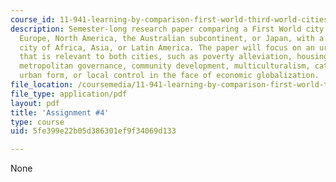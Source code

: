 ```yaml
---
course_id: 11-941-learning-by-comparison-first-world-third-world-cities-fall-2008
description: Semester-long research paper comparing a First World city from western
  Europe, North America, the Australian subcontinent, or Japan, with a Third World
  city of Africa, Asia, or Latin America. The paper will focus on an urban-scale issue
  that is relevant to both cities, such as poverty alleviation, housing provision,
  metropolitan governance, community development, multiculturalism, catalytic projects,
  urban form, or local control in the face of economic globalization.
file_location: /coursemedia/11-941-learning-by-comparison-first-world-third-world-cities-fall-2008/5fe399e22b05d386301ef9f34069d133_MIT11_941f08_assn04.pdf
file_type: application/pdf
layout: pdf
title: 'Assignment #4'
type: course
uid: 5fe399e22b05d386301ef9f34069d133

---
```

None
